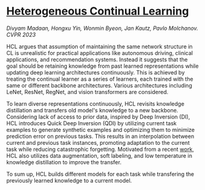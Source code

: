 # [Heterogeneous Continual Learning](https://openaccess.thecvf.com/content/CVPR2023/html/Madaan_Heterogeneous_Continual_Learning_CVPR_2023_paper.html)

*Divyam Madaan, Hongxu Yin, Wonmin Byeon, Jan Kautz, Pavlo Molchanov.* *CVPR 2023*

HCL argues that assumption of maintaining the same network structure in CL is unrealistic for practical applications like autonomous driving, clinical applications, and recommendation systems.
Instead it suggests that the goal should be retaining knowledge from past learned representations while updating deep learning architectures continuously.
This is achieved by treating the continual learner as a series of learners, each trained with the same or different backbone architectures. 
Various architectures including LeNet, ResNet, RegNet, and vision transformers are considered.

To learn diverse representations continuously, HCL revisits knowledge distillation and transfers old model's knowledge to a new backbone. 
Considering lack of access to prior data, inspired by Deep Inversion (DI), HCL introduces Quick Deep Inversion (QDI) by utilizing current task examples to generate synthetic examples and optimizing them to minimize prediction error on previous tasks. 
This results in an interpolation between current and previous task instances, promoting adaptation to the current task while reducing catastrophic forgetting.
Motivated from a recent [work](https://arxiv.org/abs/2206.14532), HCL also utilizes  data augmentation, soft labeling, and low temperature in knowledge distillation to improve the transfer.

To sum up, HCL builds different models for each task while transfering the previously learned knowledge to a current model.
